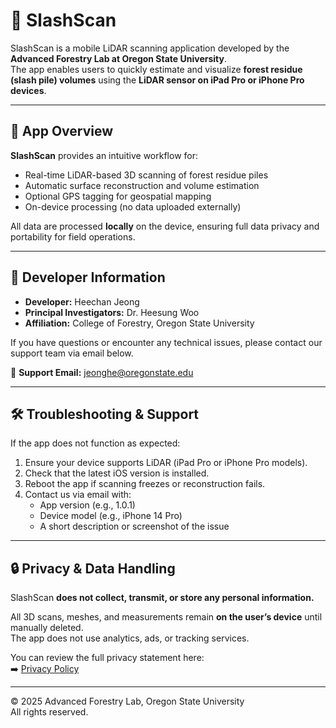# 🌲 SlashScan

SlashScan is a mobile LiDAR scanning application developed by the **Advanced Forestry Lab at Oregon State University**.  
The app enables users to quickly estimate and visualize **forest residue (slash pile) volumes** using the **LiDAR sensor on iPad Pro or iPhone Pro devices**.

---

## 📱 App Overview

**SlashScan** provides an intuitive workflow for:
- Real-time LiDAR-based 3D scanning of forest residue piles  
- Automatic surface reconstruction and volume estimation  
- Optional GPS tagging for geospatial mapping  
- On-device processing (no data uploaded externally)

All data are processed **locally** on the device, ensuring full data privacy and portability for field operations.

---

## 🧭 Developer Information

- **Developer:** Heechan Jeong
- **Principal Investigators:** Dr. Heesung Woo 
- **Affiliation:** College of Forestry, Oregon State University  

If you have questions or encounter any technical issues, please contact our support team via email below.

📩 **Support Email:** [jeonghe@oregonstate.edu](mailto:jeonghe@oregonstate.edu)

---

## 🛠️ Troubleshooting & Support

If the app does not function as expected:
1. Ensure your device supports LiDAR (iPad Pro or iPhone Pro models).  
2. Check that the latest iOS version is installed.  
3. Reboot the app if scanning freezes or reconstruction fails.  
4. Contact us via email with:
   - App version (e.g., 1.0.1)  
   - Device model (e.g., iPhone 14 Pro)  
   - A short description or screenshot of the issue  

---

## 🔒 Privacy & Data Handling

SlashScan **does not collect, transmit, or store any personal information.**

All 3D scans, meshes, and measurements remain **on the user’s device** until manually deleted.  
The app does not use analytics, ads, or tracking services.

You can review the full privacy statement here:  
➡️ [Privacy Policy](https://github.com/th00tames1/SlashScan/blob/main/Privacy.md)

---

© 2025 Advanced Forestry Lab, Oregon State University  
All rights reserved.
